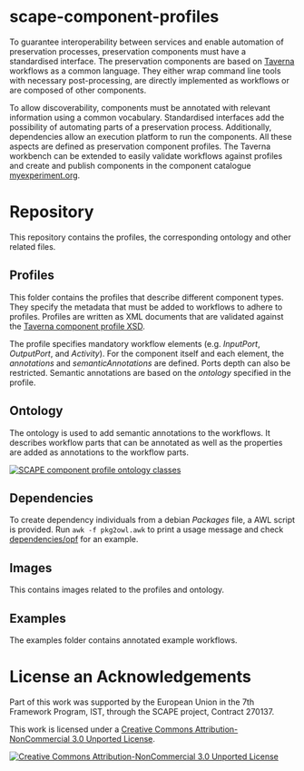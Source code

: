 # scape-component-profiles
To guarantee interoperability between services and enable automation of preservation processes, preservation components must have a standardised interface. The preservation components are based on [Taverna](http://www.taverna.org.uk/) workflows as a common language. They either wrap command line tools with necessary post-processing, are directly implemented as workflows or are composed of other components.

To allow discoverability, components must be annotated with relevant information using a common vocabulary. Standardised interfaces add the possibility of automating parts of a preservation process. Additionally, dependencies allow an execution platform to run the components. All these aspects are defined as preservation component profiles.
The Taverna workbench can be extended to easily validate workflows against profiles and create and publish components in the component catalogue [myexperiment.org](http://www.myexperiment.org/).

# Repository
This repository contains the profiles, the corresponding ontology and other related files.

## Profiles
This folder contains the profiles that describe different component types. They specify the metadata that must be added to workflows to adhere to profiles. Profiles are written as XML documents that are validated against the [Taverna component profile XSD](http://ns.taverna.org.uk/2012/component/profile/ComponentProfile.xsd).

The profile specifies mandatory workflow elements (e.g. *InputPort*, *OutputPort*, and *Activity*). For the component itself and each element, the *annotations* and *semanticAnnotations* are defined. Ports depth can also be restricted. Semantic annotations are based on the *ontology* specified in the profile. 

## Ontology
The ontology is used to add semantic annotations to the workflows. It describes workflow parts that can be annotated as well as the properties are added as annotations to the workflow parts.

[![SCAPE component profile ontology classes](https://raw.github.com/openplanets/scape-component-profiles/master/images/Ontology%20-%20components.png "SCAPE component profile ontology classes")](https://github.com/openplanets/scape-component-profiles/blob/master/images/Ontology%20-%20components.png)

## Dependencies
To create dependency individuals from a debian *Packages* file, a AWL script is provided. Run `awk -f pkg2owl.awk` to print a usage message and check [dependencies/opf](dependencies/opf) for an example.

## Images
This contains images related to the profiles and ontology.

## Examples
The examples folder contains annotated example workflows.

# License an Acknowledgements
Part of this work was supported by the European Union in the 7th Framework Program, IST, through the SCAPE project, Contract 270137.

This work is licensed under a [Creative Commons Attribution-NonCommercial 3.0 Unported License](http://creativecommons.org/licenses/by-nc/3.0).

[![Creative Commons Attribution-NonCommercial 3.0 Unported License](http://i.creativecommons.org/l/by-nc/3.0/88x31.png)](http://creativecommons.org/licenses/by-nc/3.0)